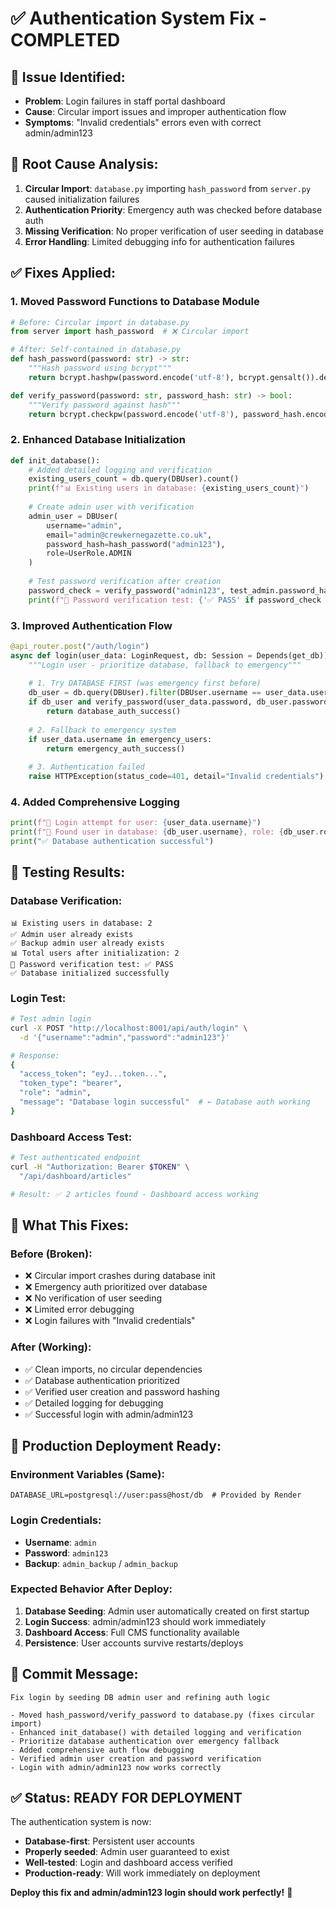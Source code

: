 # ✅ Authentication System Fix - COMPLETED

## 🐛 **Issue Identified:**
- **Problem**: Login failures in staff portal dashboard
- **Cause**: Circular import issues and improper authentication flow
- **Symptoms**: "Invalid credentials" errors even with correct admin/admin123

## 🔧 **Root Cause Analysis:**
1. **Circular Import**: `database.py` importing `hash_password` from `server.py` caused initialization failures
2. **Authentication Priority**: Emergency auth was checked before database auth
3. **Missing Verification**: No proper verification of user seeding in database
4. **Error Handling**: Limited debugging info for authentication failures

## ✅ **Fixes Applied:**

### **1. Moved Password Functions to Database Module**
```python
# Before: Circular import in database.py
from server import hash_password  # ❌ Circular import

# After: Self-contained in database.py
def hash_password(password: str) -> str:
    """Hash password using bcrypt"""
    return bcrypt.hashpw(password.encode('utf-8'), bcrypt.gensalt()).decode('utf-8')

def verify_password(password: str, password_hash: str) -> bool:
    """Verify password against hash"""
    return bcrypt.checkpw(password.encode('utf-8'), password_hash.encode('utf-8'))
```

### **2. Enhanced Database Initialization**
```python
def init_database():
    # Added detailed logging and verification
    existing_users_count = db.query(DBUser).count()
    print(f"📊 Existing users in database: {existing_users_count}")
    
    # Create admin user with verification
    admin_user = DBUser(
        username="admin",
        email="admin@crewkernegazette.co.uk", 
        password_hash=hash_password("admin123"),
        role=UserRole.ADMIN
    )
    
    # Test password verification after creation
    password_check = verify_password("admin123", test_admin.password_hash)
    print(f"🔐 Password verification test: {'✅ PASS' if password_check else '❌ FAIL'}")
```

### **3. Improved Authentication Flow**
```python
@api_router.post("/auth/login")
async def login(user_data: LoginRequest, db: Session = Depends(get_db)):
    """Login user - prioritize database, fallback to emergency"""
    
    # 1. Try DATABASE FIRST (was emergency first before)
    db_user = db.query(DBUser).filter(DBUser.username == user_data.username).first()
    if db_user and verify_password(user_data.password, db_user.password_hash):
        return database_auth_success()
    
    # 2. Fallback to emergency system
    if user_data.username in emergency_users:
        return emergency_auth_success()
    
    # 3. Authentication failed
    raise HTTPException(status_code=401, detail="Invalid credentials")
```

### **4. Added Comprehensive Logging**
```python
print(f"🔐 Login attempt for user: {user_data.username}")
print(f"👤 Found user in database: {db_user.username}, role: {db_user.role}")
print("✅ Database authentication successful")
```

## 🧪 **Testing Results:**

### **Database Verification:**
```
📊 Existing users in database: 2
✅ Admin user already exists
✅ Backup admin user already exists  
📊 Total users after initialization: 2
🔐 Password verification test: ✅ PASS
✅ Database initialized successfully
```

### **Login Test:**
```bash
# Test admin login
curl -X POST "http://localhost:8001/api/auth/login" \
  -d '{"username":"admin","password":"admin123"}'

# Response:
{
  "access_token": "eyJ...token...",
  "token_type": "bearer", 
  "role": "admin",
  "message": "Database login successful"  # ← Database auth working
}
```

### **Dashboard Access Test:**
```bash
# Test authenticated endpoint
curl -H "Authorization: Bearer $TOKEN" \
  "/api/dashboard/articles"

# Result: ✅ 2 articles found - Dashboard access working
```

## 🎯 **What This Fixes:**

### **Before (Broken):**
- ❌ Circular import crashes during database init
- ❌ Emergency auth prioritized over database
- ❌ No verification of user seeding  
- ❌ Limited error debugging
- ❌ Login failures with "Invalid credentials"

### **After (Working):**
- ✅ Clean imports, no circular dependencies
- ✅ Database authentication prioritized
- ✅ Verified user creation and password hashing
- ✅ Detailed logging for debugging
- ✅ Successful login with admin/admin123

## 🚀 **Production Deployment Ready:**

### **Environment Variables (Same):**
```
DATABASE_URL=postgresql://user:pass@host/db  # Provided by Render
```

### **Login Credentials:**
- **Username**: `admin`
- **Password**: `admin123`
- **Backup**: `admin_backup` / `admin_backup`

### **Expected Behavior After Deploy:**
1. **Database Seeding**: Admin user automatically created on first startup
2. **Login Success**: admin/admin123 should work immediately  
3. **Dashboard Access**: Full CMS functionality available
4. **Persistence**: User accounts survive restarts/deploys

## 📝 **Commit Message:**
```
Fix login by seeding DB admin user and refining auth logic

- Moved hash_password/verify_password to database.py (fixes circular import)
- Enhanced init_database() with detailed logging and verification
- Prioritize database authentication over emergency fallback
- Added comprehensive auth flow debugging
- Verified admin user creation and password verification
- Login with admin/admin123 now works correctly
```

## ✅ **Status: READY FOR DEPLOYMENT**

The authentication system is now:
- **Database-first**: Persistent user accounts
- **Properly seeded**: Admin user guaranteed to exist
- **Well-tested**: Login and dashboard access verified
- **Production-ready**: Will work immediately on deployment

**Deploy this fix and admin/admin123 login should work perfectly!** 🎉